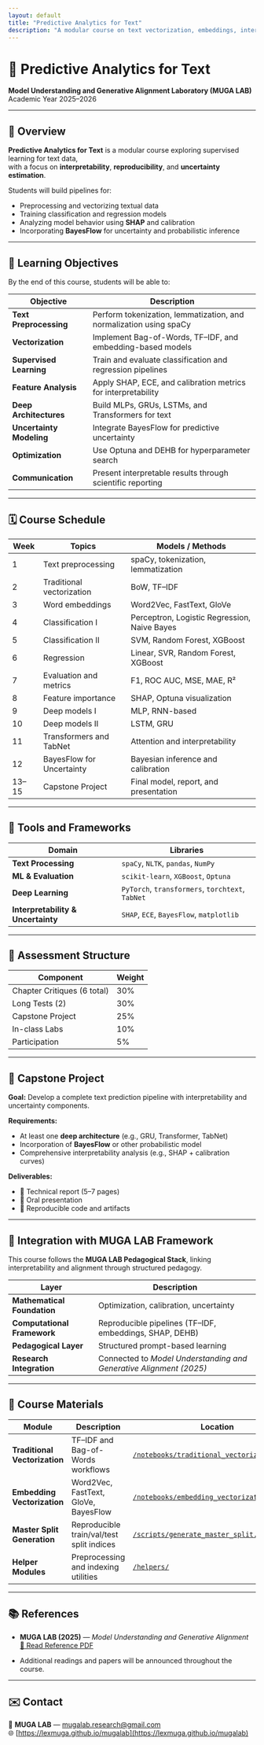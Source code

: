 ```yaml
---
layout: default
title: "Predictive Analytics for Text"
description: "A modular course on text vectorization, embeddings, interpretability, and uncertainty — under the Model Understanding and Generative Alignment Laboratory."
---
```


# 📘 Predictive Analytics for Text
**Model Understanding and Generative Alignment Laboratory (MUGA LAB)**  
Academic Year 2025–2026  

---

## 🧭 Overview

**Predictive Analytics for Text** is a modular course exploring supervised learning for text data,  
with a focus on **interpretability**, **reproducibility**, and **uncertainty estimation**.

Students will build pipelines for:
- Preprocessing and vectorizing textual data  
- Training classification and regression models  
- Analyzing model behavior using **SHAP** and calibration  
- Incorporating **BayesFlow** for uncertainty and probabilistic inference  

---

## 🎯 Learning Objectives

By the end of this course, students will be able to:

| Objective | Description |
|------------|--------------|
| **Text Preprocessing** | Perform tokenization, lemmatization, and normalization using spaCy |
| **Vectorization** | Implement Bag-of-Words, TF–IDF, and embedding-based models |
| **Supervised Learning** | Train and evaluate classification and regression pipelines |
| **Feature Analysis** | Apply SHAP, ECE, and calibration metrics for interpretability |
| **Deep Architectures** | Build MLPs, GRUs, LSTMs, and Transformers for text |
| **Uncertainty Modeling** | Integrate BayesFlow for predictive uncertainty |
| **Optimization** | Use Optuna and DEHB for hyperparameter search |
| **Communication** | Present interpretable results through scientific reporting |

---

## 🗓 Course Schedule

| Week | Topics | Models / Methods |
|------|---------|------------------|
| 1 | Text preprocessing | spaCy, tokenization, lemmatization |
| 2 | Traditional vectorization | BoW, TF–IDF |
| 3 | Word embeddings | Word2Vec, FastText, GloVe |
| 4 | Classification I | Perceptron, Logistic Regression, Naive Bayes |
| 5 | Classification II | SVM, Random Forest, XGBoost |
| 6 | Regression | Linear, SVR, Random Forest, XGBoost |
| 7 | Evaluation and metrics | F1, ROC AUC, MSE, MAE, R² |
| 8 | Feature importance | SHAP, Optuna visualization |
| 9 | Deep models I | MLP, RNN-based |
| 10 | Deep models II | LSTM, GRU |
| 11 | Transformers and TabNet | Attention and interpretability |
| 12 | BayesFlow for Uncertainty | Bayesian inference and calibration |
| 13–15 | Capstone Project | Final model, report, and presentation |

---

## 🧰 Tools and Frameworks

| Domain | Libraries |
|--------|------------|
| **Text Processing** | `spaCy`, `NLTK`, `pandas`, `NumPy` |
| **ML & Evaluation** | `scikit-learn`, `XGBoost`, `Optuna` |
| **Deep Learning** | `PyTorch`, `transformers`, `torchtext`, `TabNet` |
| **Interpretability & Uncertainty** | `SHAP`, `ECE`, `BayesFlow`, `matplotlib` |

---

## 🧮 Assessment Structure

| Component | Weight |
|------------|--------|
| Chapter Critiques (6 total) | 30% |
| Long Tests (2) | 30% |
| Capstone Project | 25% |
| In-class Labs | 10% |
| Participation | 5% |

---

## 🧩 Capstone Project

**Goal:** Develop a complete text prediction pipeline with interpretability and uncertainty components.  

**Requirements:**
- At least one **deep architecture** (e.g., GRU, Transformer, TabNet)  
- Incorporation of **BayesFlow** or other probabilistic model  
- Comprehensive interpretability analysis (e.g., SHAP + calibration curves)  

**Deliverables:**
- 📄 Technical report (5–7 pages)  
- 🧠 Oral presentation  
- 💾 Reproducible code and artifacts  

---

## 🧠 Integration with MUGA LAB Framework

This course follows the **MUGA LAB Pedagogical Stack**, linking interpretability and alignment through structured pedagogy.

| Layer | Description |
|--------|-------------|
| **Mathematical Foundation** | Optimization, calibration, uncertainty |
| **Computational Framework** | Reproducible pipelines (TF–IDF, embeddings, SHAP, DEHB) |
| **Pedagogical Layer** | Structured prompt-based learning |
| **Research Integration** | Connected to *Model Understanding and Generative Alignment (2025)* |

---

## 📓 Course Materials

| Module | Description | Location |
|---------|--------------|----------|
| **Traditional Vectorization** | TF–IDF and Bag-of-Words workflows | [`/notebooks/traditional_vectorization.ipynb`](notebooks/traditional_vectorization.ipynb) |
| **Embedding Vectorization** | Word2Vec, FastText, GloVe, BayesFlow | [`/notebooks/embedding_vectorization.ipynb`](notebooks/embedding_vectorization.ipynb) |
| **Master Split Generation** | Reproducible train/val/test split indices | [`/scripts/generate_master_split.py`](scripts/generate_master_split.py) |
| **Helper Modules** | Preprocessing and indexing utilities | [`/helpers/`](helpers/) |

---

## 📚 References

- **MUGA LAB (2025)** — *Model Understanding and Generative Alignment*  
  [📄 Read Reference PDF](../../references/2025-model-understanding/model_understanding.pdf)

- Additional readings and papers will be announced throughout the course.

---

## ✉️ Contact

📧 **MUGA LAB** — mugalab.research@gmail.com  
🌐 [https://lexmuga.github.io/mugalab](https://lexmuga.github.io/mugalab)
